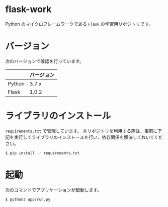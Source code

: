 # flask-work
Python のマイクロフレームワークである `Flask` の学習用リポジトリです。

# バージョン
次のバージョンで確認を行っています。

|        | バージョン |
| ------ | ---------- |
| Python | 3.7.x      |
| Flask  | 1.0.2      |

# ライブラリのインストール
`requirements.txt` で管理しています。
本リポジトリを利用する際は、事前に下記を実行してライブラリのインストールを行い、依存関係を解決しておいてください。

```bash
$ pip install -r requirements.txt
```

# 起動
次のコマンドでアプリケーションが起動します。

```bash
$ python3 app/run.py
```
